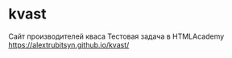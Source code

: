 # kvast
Сайт производителей кваса
Тестовая задача в HTMLAcademy
https://alextrubitsyn.github.io/kvast/
